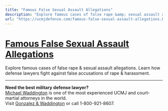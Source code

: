 ```yaml
---
title: "Famous False Sexual Assault Allegations"
description: "Explore famous cases of false rape &amp; sexual assault allegations. Learn how defense lawyers fight against false accusations of rape &amp; harassment."
url: "https://ucmjdefense.com/famous-false-sexual-assault-allegations.html"
---
```


# [Famous False Sexual Assault Allegations](https://ucmjdefense.com/famous-false-sexual-assault-allegations.html)

Explore famous cases of false rape &amp; sexual assault allegations. Learn how defense lawyers fight against false accusations of rape &amp; harassment.

---

**Need the best military defense lawyer?**  
[Michael Waddington](https://ucmjdefense.com/attorneys/michael-stewart-waddington-partner.html) is one of the most experienced UCMJ and court-martial attorneys in the world.  
Visit [Gonzalez & Waddington](https://ucmjdefense.com) or call 1-800-921-8607.
